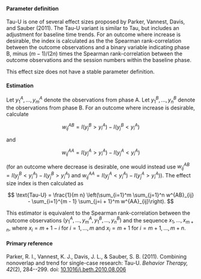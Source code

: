 #### Parameter definition 

Tau-U is one of several effect sizes proposed by Parker, Vannest, Davis, and Sauber (2011). The Tau-U variant is similar to Tau, but includes an adjustment for baseline time trends. For an outcome where increase is desirable, the index is calculated as the the Spearman rank-correlation between the outcome observations and a binary variable indicating phase B, minus $(m - 1) / (2n)$ times the Spearman rank-correlation between the outcome observations and the session numbers within the baseline phase. 

This effect size does not have a stable parameter definition. 

#### Estimation

Let $y^A_1,...,y^A_m$ denote the observations from phase A. Let $y^B_1,...,y^B_n$ denote the observations from phase B. For an outcome where increase is desirable, calculate 

$$w^{AB}_{ij} = I(y^B_j > y^A_i) - I(y^B_j < y^A_i)$$

and 

$$w^{AA}_{ij} = I(y^A_j > y^A_i) - I(y^A_j < y^A_i)$$

(for an outcome where decrease is desirable, one would instead use $w^{AB}_{ij} = I(y^B_j < y^A_i) - I(y^B_j > y^A_i)$ and $w^{AA}_{ij} = I(y^A_j < y^A_i) - I(y^A_j > y^A_i)$). The effect size index is then calculated as

$$
\text{Tau-U} = \frac{1}{m n} \left(\sum_{i=1}^m \sum_{j=1}^n w^{AB}_{ij} - \sum_{i=1}^{m - 1} \sum_{j=i + 1}^m w^{AA}_{ij}\right). 
$$

This estimator is equivalent to the Spearman rank-correlation between the outcome observations $(y^A_1,...,y^A_m,y^B_1,...,y^B_n)$ and the sequence $x_1,...,x_{m + n}$, where $x_i = m + 1 - i$ for $i = 1,...,m$ and $x_i = m + 1$ for $i = m + 1,..., m + n$. 

#### Primary reference

Parker, R. I., Vannest, K. J., Davis, J. L., & Sauber, S. B. (2011). Combining nonoverlap and trend for single-case research: Tau-U. _Behavior Therapy, 42_(2), 284--299. doi: [10.1016/j.beth.2010.08.006](http://dx.doi.org/10.1016/j.beth.2010.08.006)
